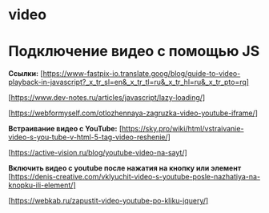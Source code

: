 # video
Подключение видео с помощью JS
=====

**Ссылки:**
[https://www-fastpix-io.translate.goog/blog/guide-to-video-playback-in-javascript?_x_tr_sl=en&_x_tr_tl=ru&_x_tr_hl=ru&_x_tr_pto=rq]

[https://www.dev-notes.ru/articles/javascript/lazy-loading/]

[https://webformyself.com/otlozhennaya-zagruzka-video-youtube-iframe/]

**Встраивание видео с YouTube:**
[https://sky.pro/wiki/html/vstraivanie-video-s-you-tube-v-html-5-tag-video-reshenie/]

[https://active-vision.ru/blog/youtube-video-na-sayt/]

**Включить видео с youtube после нажатия на кнопку или элемент**
[https://denis-creative.com/vklyuchit-video-s-youtube-posle-nazhatiya-na-knopku-ili-element/]

[https://webkab.ru/zapustit-video-youtube-po-kliku-jquery/]
